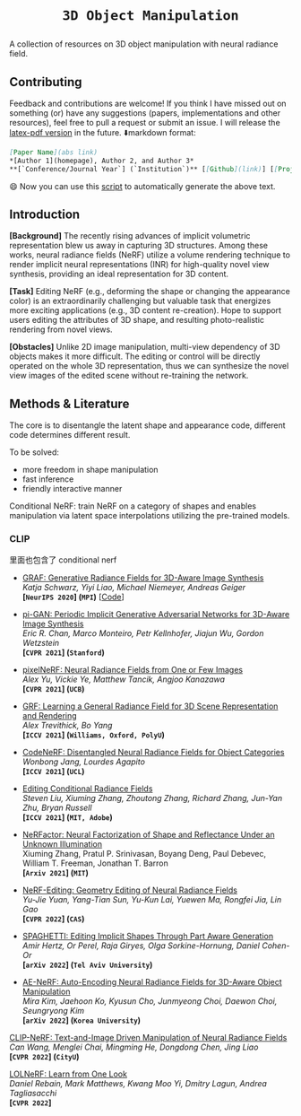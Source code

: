 # <p align=center>`3D Object Manipulation` </p>

A collection of resources on 3D object manipulation with neural radiance field.



## Contributing

Feedback and contributions are welcome! If you think I have missed out on something (or) have any suggestions (papers, implementations and other resources), feel free to pull a request or submit an issue. I will release the [latex-pdf version]() in the future. :arrow_down:markdown format:

``` markdown
[Paper Name](abs link)  
*[Author 1](homepage), Author 2, and Author 3*
**[`Conference/Journal Year`] (`Institution`)** [[Github](link)] [[Project](link)]
```

:smile: Now you can use this [script](https://github.com/yzy1996/Python-Code/tree/master/Python%2BarXiv) to automatically generate the above text.



## Introduction

**[Background]** The recently rising advances of implicit volumetric representation blew us away in capturing 3D structures. Among these works, neural radiance fields (NeRF) utilize a volume rendering technique to render implicit neural representations (INR) for high-quality novel view synthesis, providing an ideal representation for 3D content.

**[Task]** Editing NeRF (e.g., deforming the shape or changing the appearance color) is an extraordinarily challenging but valuable task that energizes more exciting applications (e.g., 3D content re-creation). Hope to support users editing the attributes of 3D shape, and resulting photo-realistic rendering from novel views.

**[Obstacles]** Unlike 2D image manipulation, multi-view dependency of 3D objects makes it more difficult. The editing or control will be directly operated on the whole 3D representation, thus we can synthesize the novel view images of the edited scene without re-training the network.



## Methods & Literature

The core is to disentangle the latent shape and appearance code, different code determines different result.

To be solved:

- more freedom in shape manipulation
- fast inference
- friendly interactive manner



Conditional NeRF: train NeRF on a category of shapes and enables manipulation via latent space interpolations utilizing the pre-trained models.





### CLIP







里面也包含了 conditional nerf

- [GRAF: Generative Radiance Fields for 3D-Aware Image Synthesis](https://arxiv.org/pdf/2007.02442.pdf)  
  *Katja Schwarz, Yiyi Liao, Michael Niemeyer, Andreas Geiger*  
  **[`NeurIPS 2020`] (`MPI`)** [[Code](https://github.com/autonomousvision/graf)]  

- [pi-GAN: Periodic Implicit Generative Adversarial Networks for 3D-Aware Image Synthesis](https://arxiv.org/pdf/2012.00926.pdf)  
  *Eric R. Chan, Marco Monteiro, Petr Kellnhofer, Jiajun Wu, Gordon Wetzstein*  
  **[`CVPR 2021`] (`Stanford`)**  

- [pixelNeRF: Neural Radiance Fields from One or Few Images](https://arxiv.org/pdf/2012.02190.pdf)  
  *Alex Yu, Vickie Ye, Matthew Tancik, Angjoo Kanazawa*  
  **[`CVPR 2021`] (`UCB`)**  

- [GRF: Learning a General Radiance Field for 3D Scene Representation and Rendering](https://arxiv.org/pdf/2010.04595.pdf)  
  *Alex Trevithick, Bo Yang*  
  **[`ICCV 2021`] (`Williams, Oxford, PolyU`)**  

- [CodeNeRF: Disentangled Neural Radiance Fields for Object Categories](https://arxiv.org/pdf/2109.01750.pdf)  
  *Wonbong Jang, Lourdes Agapito*  
  **[`ICCV 2021`] (`UCL`)** 

- [Editing Conditional Radiance Fields](https://arxiv.org/pdf/2105.06466.pdf)  
  *Steven Liu, Xiuming Zhang, Zhoutong Zhang, Richard Zhang, Jun-Yan Zhu, Bryan Russell*  
  **[`ICCV 2021`] (`MIT, Adobe`)**

- [NeRFactor: Neural Factorization of Shape and Reflectance Under an Unknown Illumination](https://arxiv.org/pdf/2106.01970.pdf)  
  Xiuming Zhang, Pratul P. Srinivasan, Boyang Deng, Paul Debevec, William T. Freeman, Jonathan T. Barron  
  **[`Arxiv 2021`] (`MIT`)**
  
- [NeRF-Editing: Geometry Editing of Neural Radiance Fields](https://arxiv.org/abs/2205.04978)  
  *Yu-Jie Yuan, Yang-Tian Sun, Yu-Kun Lai, Yuewen Ma, Rongfei Jia, Lin Gao*  
  **[`CVPR 2022`] (`CAS`)**
  
- [SPAGHETTI: Editing Implicit Shapes Through Part Aware Generation](https://arxiv.org/abs/2201.13168)  
  *Amir Hertz, Or Perel, Raja Giryes, Olga Sorkine-Hornung, Daniel Cohen-Or*  
  **[`arXiv 2022`] (`Tel Aviv University`)**

- [AE-NeRF: Auto-Encoding Neural Radiance Fields for 3D-Aware Object Manipulation](https://arxiv.org/abs/2204.13426)  
  *Mira Kim, Jaehoon Ko, Kyusun Cho, Junmyeong Choi, Daewon Choi, Seungryong Kim*  
  **[`arXiv 2022`] (`Korea University`)**



[CLIP-NeRF: Text-and-Image Driven Manipulation of Neural Radiance Fields](https://arxiv.org/abs/2112.05139)  
*Can Wang, Menglei Chai, Mingming He, Dongdong Chen, Jing Liao*  
**[`CVPR 2022`] (`CityU`)**

[LOLNeRF: Learn from One Look](https://arxiv.org/abs/2111.09996)  
*Daniel Rebain, Mark Matthews, Kwang Moo Yi, Dmitry Lagun, Andrea Tagliasacchi*  
**[`CVPR 2022`]**
